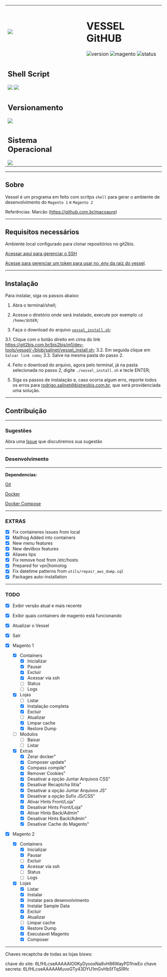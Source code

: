 <table>
  <tr>
    <td>
      <img src="./.github/blue-vessel.png">
    </td>
    <td>
      <h1 style="font-weight:bold">VESSEL GitHUB</h1>
      <div>
        <img src="https://img.shields.io/badge/version-1.0.0-orange.svg?&style=for-the-badge" alt="version">
        <img src="https://img.shields.io/badge/magento%20version-1.5.1%20composer-purple.svg?logo=magento&style=for-the-badge" alt="magento">
        <img src="https://img.shields.io/badge/status-stable-green.svg?logo=analytics&style=for-the-badge" alt="status">
      </div>
    </td>
  </tr>
  <tr>
    <td>
      <div>
        <h2>Shell Script</h2>
        <img src="./.github/shell-script-logo.jpg">
        <img src="./.github/oh-my-zsh.png">
      </div>
    </td>
  </tr>
  <tr>
    <td>
        <div>
          <h2>Versionamento</h2>
          <img src="./.github/git-github.png">
        </div>
    </td>
  </tr>
  <tr>
    <td>
        <div>
        <h2>Sistema Operacional</h2>
          <img src="./.github/logo-ubuntu.png">
        </div>
    </td>
  </tr>
</table>

<hr>

## Sobre

Vessel é um programa em feito com scritps `shell` para gerar o ambiente de desenvolvimento do `Magento 1` e `Magento 2`

Referências: Marcão (https://github.com.br/macoaure)

<hr>

## Requisitos necessários

Ambiente local configurado para clonar repositórios no git2bis.

[Acessar aqui para gerenciar o SSH](https://git2bis.com.br/-/profile/keys)

[Acesse para gerenciar um token para usar no .env da raiz do vessel](https://git2bis.com.br/-/profile/personal_access_tokens).

<hr>

## Instalação

Para instalar, siga os passos abaixo:

1. Abra o terminal/shell;

2. Acesse o diretório onde será instalado, execute por exemplo `cd /home/$USER`;

3. Faça o download do arquivo <a href="https://git2bis.com.br/bis2bis/m1/dev-tools/vessel/-/blob/salinet/vessel_install.sh" target="_blank">`vessel_install.sh`</a>;

  3.1. Clique com o botão direito em cima do link https://git2bis.com.br/bis2bis/m1/dev-tools/vessel/-/blob/salinet/vessel_install.sh;
  3.2. Em seguida clique em `Salvar link como`;
  3.3. Salve na mesma pasta do passo 2.

4. Feito o download do arquivo, agora pelo terminal, já na pasta selecionada no passo 2, digite `./vessel_install.sh` e tecle ENTER;

5. Siga os passos de instalação e, caso ocorra algum erro, reporte todos os erros para rodrigo.salinet@bistwobis.com.br, que será providenciada uma solução.

<hr>

## Contribuição

<hr>

### Sugestões

Abra uma [Issue](https://git2bis.com.br/bis2bis/m1/dev-tools/vessel/-/issues) que discutiremos sua sugestão

<hr>

### Desenvolvimento

<hr>

**Dependencias:**

[Git](https://git-scm.com/)

[Docker](https://docs.docker.com/install/linux/docker-ce/ubuntu/)

[Docker Compose](https://docs.docker.com/compose/install/)

<hr>

### EXTRAS

  - [x] Fix containeres issues from local
  - [x] Mailhog Added into containers
  - [x] New menu features
  - [x] New devilbox features
  - [x] Aliases tips
  - [x] Fix remove host from /etc/hosts
  - [x] Prepared for vpn|homolog
  - [x] Fix datetime patterns from `utils/repair_aws_dump.sql`
  - [x] Packages auto-installation

<hr>

### TODO

- [x] Exibir versão atual e mais recente
- [x] Exibir quais containers de magento está funcionando
- [x] Atualizar o Vessel
- [x] Sair

- [x] Magento 1
  - [x] Containers
    - [x] Inicializar
    - [x] Pausar
    - [x] Excluir
    - [x] Acessar via ssh
    - [ ] Status
    - [ ] Logs
  - [x] Lojas
    - [ ] Listar
    - [x] Instalação completa
    - [x] Excluir
    - [ ] Atualizar
    - [x] Limpar cache
    - [x] Restore Dump
  - [ ] Modulos
    - [ ] Baixar
    - [ ] Listar
  - [x] Extras
    - [x] Zerar docker"
    - [x] Composer update"
    - [x] Compass compile"
    - [x] Remover Cookies"
    - [x] Desativar a opção Juntar Arquivos CSS"
    - [x] Desativar Recaptcha Ilitia"
    - [x] Desativar a opção Juntar Arquivos JS"
    - [x] Desativar a opção Sufix JS/CSS"
    - [x] Ativar Hints Front/Loja"
    - [x] Desativar Hints Front/Loja"
    - [x] Ativar Hints Back/Admin"
    - [x] Desativar Hints Back/Admin"
    - [x] Desativar Cache do Magento"

- [x] Magento 2
  - [x] Containers
    - [x] Inicializar
    - [x] Pausar
    - [ ] Excluir
    - [x] Acessar via ssh
    - [ ] Status
    - [ ] Logs
  - [x] Lojas
    - [x] Listar
    - [x] Instalar
    - [x] Instalar para desenvolvimento
    - [x] Instalar Sample Data
    - [x] Excluir
    - [x] Atualizar
    - [ ] Limpar cache
    - [x] Restore Dump
    - [x] Executavel Magento
    - [x] Composer

<hr>

Chaves recaptcha de todas as lojas bisws:

  chave do site: 6LfHLcseAAAAAIO0KyDyooxNa8vH86WayPD1hwEo
  chave secreta: 6LfHLcseAAAAAMuvoGTy43DYU1mGvHb5fTqSlRfc